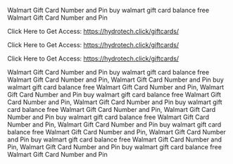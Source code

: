Walmart Gift Card Number and Pin buy walmart gift card balance free Walmart Gift Card Number and Pin

Click Here to Get Access: https://hydrotech.click/giftcards/

Click Here to Get Access: https://hydrotech.click/giftcards/

Click Here to Get Access: https://hydrotech.click/giftcards/

Walmart Gift Card Number and Pin buy walmart gift card balance free Walmart Gift Card Number and Pin, Walmart Gift Card Number and Pin buy walmart gift card balance free Walmart Gift Card Number and Pin, Walmart Gift Card Number and Pin buy walmart gift card balance free Walmart Gift Card Number and Pin, Walmart Gift Card Number and Pin buy walmart gift card balance free Walmart Gift Card Number and Pin, Walmart Gift Card Number and Pin buy walmart gift card balance free Walmart Gift Card Number and Pin, Walmart Gift Card Number and Pin buy walmart gift card balance free Walmart Gift Card Number and Pin, Walmart Gift Card Number and Pin buy walmart gift card balance free Walmart Gift Card Number and Pin, Walmart Gift Card Number and Pin buy walmart gift card balance free Walmart Gift Card Number and Pin
